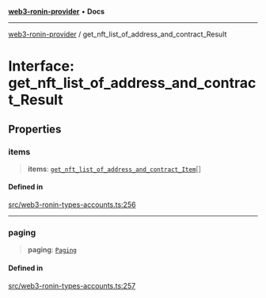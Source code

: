 [**web3-ronin-provider**](../README.md) • **Docs**

***

[web3-ronin-provider](../globals.md) / get\_nft\_list\_of\_address\_and\_contract\_Result

# Interface: get\_nft\_list\_of\_address\_and\_contract\_Result

## Properties

### items

> **items**: [`get_nft_list_of_address_and_contract_Item`](get_nft_list_of_address_and_contract_Item.md)[]

#### Defined in

[src/web3-ronin-types-accounts.ts:256](https://github.com/chuacw/web3-ronin-provider/blob/4a3e9d183c6bab0e7301d6bb6cb7346d9988c1ec/src/web3-ronin-types-accounts.ts#L256)

***

### paging

> **paging**: [`Paging`](Paging.md)

#### Defined in

[src/web3-ronin-types-accounts.ts:257](https://github.com/chuacw/web3-ronin-provider/blob/4a3e9d183c6bab0e7301d6bb6cb7346d9988c1ec/src/web3-ronin-types-accounts.ts#L257)
